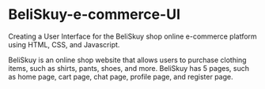 # BeliSkuy-e-commerce-UI
Creating a User Interface for the BeliSkuy shop online e-commerce platform using HTML, CSS, and Javascript.

BeliSkuy is an online shop website that allows users to purchase clothing items, such as shirts, pants, shoes, and more. BeliSkuy has 5 pages, such as home page, cart page, chat page, profile page, and register page.
